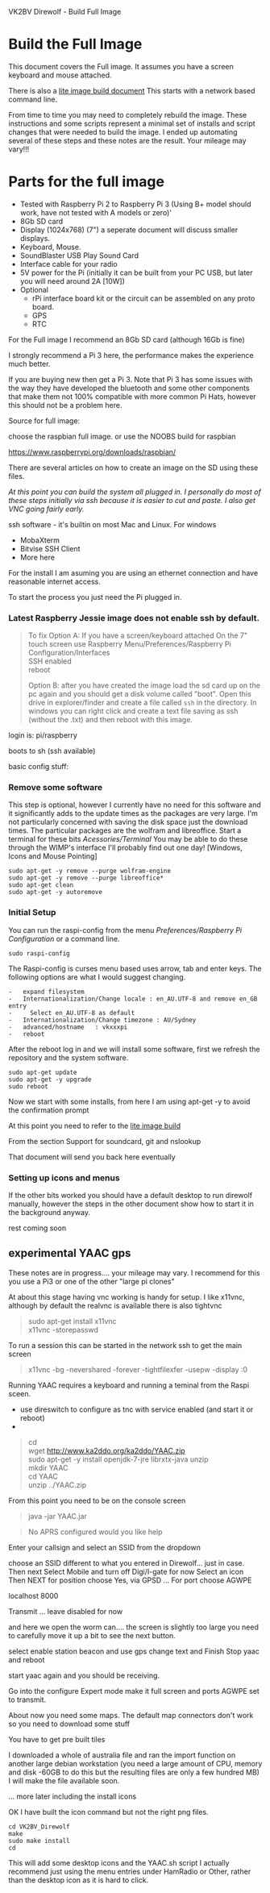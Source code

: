 VK2BV Direwolf - Build Full Image



# Build the Full Image

This document covers the Full image. It assumes you have a screen keyboard and mouse attached.

There is also a [lite image build document](https://github.com/sgtsmall/VK2BV_Direwolf/blob/master/docs/VK2BV_direwolflite_build.md) This starts with a network based command line.

From time to time you may need to completely rebuild the image. These instructions and some scripts represent a minimal set of installs and script changes that were needed to build the image. I ended up automating several of these steps and these notes are the result. Your mileage may vary!!!

# Parts for the full image

  - Tested with Raspberry Pi 2 to Raspberry Pi 3 (Using B+ model should work, have not tested with A models or zero)'
  - 8Gb SD card
  - Display (1024x768) (7") a seperate document will discuss smaller displays.
  - Keyboard, Mouse.
  - SoundBlaster USB Play Sound Card
  - Interface cable for your radio
  - 5V power for the Pi (initially it can be built from your PC USB, but later you will need around 2A [10W])
  - Optional
    - rPi interface board kit or the circuit can be assembled on any proto board.
    - GPS
    - RTC

For the Full image I recommend an 8Gb SD card (although 16Gb is fine)

I strongly recommend a Pi 3 here, the performance makes the experience much better.

If you are buying new then get a Pi 3. Note that Pi 3 has some issues with the way they have developed the bluetooth and some other components that make them not 100% compatible with more common Pi Hats, however this should not be a problem here.

Source for full image:

choose the raspbian full image.
or use the NOOBS build for raspbian

https://www.raspberrypi.org/downloads/raspbian/

There are several articles on how to create an image on the SD using these files.



_At this point you can build the system all plugged in. I personally do most of these steps initially via ssh because it is easier to cut and paste. I also get VNC going fairly early._

ssh software - it's builtin on most Mac and Linux. For windows
  - MobaXterm
  - Bitvise SSH Client
  - More here


For the install I am asuming you are using an ethernet connection and have reasonable internet access.

To start the process you just need the Pi plugged in.

### Latest Raspberry Jessie image does not enable ssh by default.

> To fix
> Option A:
> If you have a screen/keyboard attached
> On the 7" touch screen use Raspberry Menu/Preferences/Raspberry Pi Configuration/Interfaces  
>  SSH enabled  
> reboot  
>  
> Option B:
> after you have created the image load the sd card up on the pc again and you should get a disk volume called "boot".
> Open this drive in explorer/finder and create a file called ```ssh``` in the directory. In windows you can right click and create a text file saving as ssh (without the .txt)
> and then reboot with this image.
>


login is: pi/raspberry

boots to sh (ssh available)

basic config stuff:


### Remove some software
This step is optional, however I currently have no need for this software and it significantly adds to the update times as the packages are very large. I'm not particularly concerned with saving the disk space just the download times.
The particular packages are the wolfram and libreoffice.
Start a terminal for these bits _Acessories/Terminal_ You may be able to do these through the WIMP's interface I'll probably find out one day! [Windows, Icons and Mouse Pointing]

```
sudo apt-get -y remove --purge wolfram-engine
sudo apt-get -y remove --purge libreoffice*
sudo apt-get clean
sudo apt-get -y autoremove
```

### Initial Setup

You can run the raspi-config from the menu _Preferences/Raspberry Pi Configuration_ or a command line.

```
sudo raspi-config
```

The Raspi-config is curses menu based uses arrow, tab and enter keys. The following options are what I would suggest changing.  



    -   expand filesystem  
    -   Internationalization/Change locale : en_AU.UTF-8 and remove en_GB entry
    -     Select en_AU.UTF-8 as default
    -   Internationalization/Change timezone : AU/Sydney  
    -   advanced/hostname   : vkxxxpi  
    -   reboot  

After the reboot log in and we will install some software, first we refresh the repository and the system software.

```shell
sudo apt-get update
sudo apt-get -y upgrade
sudo reboot
```

Now we start with some installs, from here I am using apt-get -y to avoid the confirmation prompt

At this point you need to refer to the [lite image build](https://github.com/sgtsmall/VK2BV_Direwolf/blob/master/docs/VK2BV_direwolflite_build.md#support-for-soundcard-git-and-nslookup)

From the section
Support for soundcard, git and nslookup



That document will send you back here eventually


### Setting up icons and menus

If the other bits worked you should have a default desktop to run direwolf manually, however the steps in the other document show how to start it in the background anyway.

rest coming soon

## experimental YAAC gps

These notes are in progress.... your mileage may vary. I recommend for this you use a Pi3 or one of the other "large pi clones"

At about this stage having vnc working is handy for setup.
I like x11vnc, although by default the realvnc is available
there is also tightvnc

> sudo apt-get install x11vnc  
> x11vnc -storepasswd  

To run a session this can be started in the network ssh to get the main screen
> x11vnc -bg -nevershared -forever -tightfilexfer -usepw -display :0  

Running YAAC requires a keyboard and running a teminal from the Raspi sceen.

- use direswitch to configure as tnc with service enabled (and start it or reboot)
-
> cd  
> wget http://www.ka2ddo.org/ka2ddo/YAAC.zip    
> sudo apt-get -y install openjdk-7-jre librxtx-java unzip  
> mkdir YAAC  
> cd YAAC  
> unzip ../YAAC.zip  

From this point you need to be on the console screen

> java -jar YAAC.jar


> No APRS configured would you like help

Enter your callsign and select an SSID from the dropdown

choose an SSID different to what you entered in Direwolf... just in case.
Then next
Select Mobile and turn off Digi/I-gate for now
Select an icon
Then NEXT
for position choose Yes, via GPSD
...
For port choose AGWPE

localhost
8000

Transmit ... leave disabled for now

and here we open the worm can.... the screen is slightly too large you need to carefully move it up a bit to see the next button.

select enable station beacon and use gps
change text and Finish
Stop yaac and reboot

start yaac again and you should be receiving.

Go into the configure Expert mode  make it full screen and ports AGWPE set to transmit.

About now you need some maps. The default map connectors don't work so you need to download some stuff

You have to get pre built tiles

I downloaded a whole of australia file and ran the import function on another large debian workstation (you need a large amount of CPU, memory and disk -60GB to do this but the resulting files are only a few hundred MB) I will make the file available soon.

... more later including the install icons

OK I have built the icon command but not the right png files.

```
cd VK2BV_Direwolf
make
sudo make install
cd
```

This will add some desktop icons and the YAAC.sh script
I actually recommend just using the menu entries under HamRadio or Other, rather than the desktop icon as it is hard to click.
